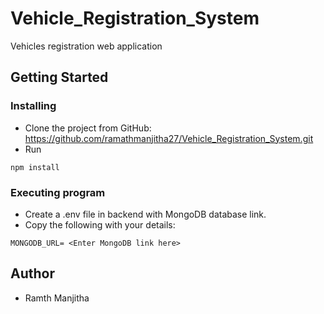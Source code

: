 # Vehicle_Registration_System
 
 Vehicles registration web application
  

## Getting Started


### Installing

* Clone the project from GitHub: https://github.com/ramathmanjitha27/Vehicle_Registration_System.git
* Run 
```
npm install
```

### Executing program

* Create a .env file in backend with MongoDB database link.
* Copy the following with your details:
```
MONGODB_URL= <Enter MongoDB link here>
```
 
## Author
* Ramth Manjitha
